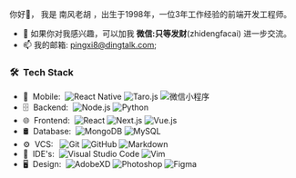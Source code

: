 你好👋， 我是 南风老胡 ，出生于1998年，一位3年工作经验的前端开发工程师。
- 💬 如果你对我感兴趣，可以加我 **微信:只等发财**(zhidengfacai) 进一步交流。
- 📫 我的邮箱: [pingxi8@dingtalk.com](mailto:pingxi8@dingtalk.com);

<h3> 🛠 &nbsp;Tech Stack</h3>

- 📱 &nbsp;Mobile:&nbsp;
  ![React Native](https://img.shields.io/badge/-React%20Native-0A1A2F?style=flat&logo=React&logoColor=00d8fd)
  ![Taro.js](https://img.shields.io/badge/-Taro.js-0A1A2F?style=flat&logo=Taro.js&logoColor=00d8fd)
  ![微信小程序](https://img.shields.io/badge/-微信小程序-0A1A2F?style=flat&logo=微信小程序&logoColor=00d8fd)
- 🗄 &nbsp;Backend:&nbsp;
  ![Node.js](https://img.shields.io/badge/-Node.js-0A1A2F?style=flat&logo=node.js)
  ![Python](https://img.shields.io/badge/-Python-0A1A2F?style=flat&logo=Python)
- 🌐 &nbsp;Frontend:&nbsp;
  ![React](https://img.shields.io/badge/-React-0A1A2F?style=flat&logo=react)
  ![Next.js](https://img.shields.io/badge/-Next.js-0A1A2F?style=flat&logo=next.js)
  ![Vue.js](https://img.shields.io/badge/-Vue.js-0A1A2F?style=flat&logo=vue.js)
- 🛢 &nbsp;Database:&nbsp;
  ![MongoDB](https://img.shields.io/badge/-MongoDB-0A1A2F?style=flat&logo=mongodb)
  ![MySQL](https://img.shields.io/badge/-MySQL-0A1A2F?style=flat&logo=mysql&logoColor=00d8fd)
- ⚙️ &nbsp;VCS: &nbsp;
  ![Git](https://img.shields.io/badge/-Git-0A1A2F?style=flat&logo=git)
  ![GitHub](https://img.shields.io/badge/-GitHub-0A1A2F?style=flat&logo=github)
  ![Markdown](https://img.shields.io/badge/-Markdown-0A1A2F?style=flat&logo=markdown)
- 🔧 &nbsp;IDE's:&nbsp;
  ![Visual Studio Code](https://img.shields.io/badge/-Visual%20Studio%20Code-0A1A2F?style=flat&logo=visual-studio-code&logoColor=007ACC)
  ![Vim](https://img.shields.io/badge/-Vim-0A1A2F?style=flat&logo=vim&logoColor=007ACC)
- 🖥 &nbsp;Design:&nbsp;
  ![AdobeXD](https://img.shields.io/badge/-AdobeXD-0A1A2F?style=flat&logo=adobe-xd)
  ![Photoshop](https://img.shields.io/badge/-Photoshop-0A1A2F?style=flat&logo=adobe-photoshop)
  ![Figma](https://img.shields.io/badge/-Figma-0A1A2F?style=flat&logo=figma)
<!-- <a href="https://github.com/jrgarciadev">
    <img height="180em" src="https://github-readme-stats.vercel.app/api?username=jrgarciadev&show_icons=true&card_width=400&hide_border=true&title_color=f4f4f4&icon_color=00d8fd&bg_color=0A1A2F&text_color=a3a8c3&hide=contribs" />
</a> -->
<!-- 
**我的自学之路:**
<details style="cursor: pointer;">
  <summary>2014年</summary>
<div style="width: 98%; margin: 0 auto">
<ul>
<li>网上自学PS</li>
<li>网上自学HTML、CSS</li>
</ul>
</div>
</details>

<details style="cursor: pointer;">
  <summary>2015年</summary>
<div style="width: 98%; margin: 0 auto">
<ul>
<li>7月搭建第一个个人网站(discuz开源程序)</li>
<li>12月一边学习，一边带着兴趣运营，获得近千用户。</li>
</ul>
</div>
</details>

<details style="cursor: pointer;">
  <summary>2016年</summary>
<div style="width: 98%; margin: 0 auto">
<ul>
<li>9月搭建第二个正常论坛网站(discuz开源程序)，开始正常运营。</li>
</ul>
</div>
</details>


<details style="cursor: pointer;">
  <summary>2017年</summary>
<div style="width: 98%; margin: 0 auto">
<ul>
<li>已结掌握基本html+css</li>
<li>ps技巧熟练</li>
<li>网站运营用户量超4000，营收3w+</li>
<li>9月份 上大学（景德镇学院）计算机应用技术</li>
<li>12月3日 和我女朋友牵手成功</li>
</ul>
</div>
</details>

<details style="cursor: pointer;">
  <summary>2018年</summary>
<div style="width: 98%; margin: 0 auto">
<ul>
<li>1月份 更换专业计算机网络技术</li>
<li>网站停止运营，专注学习</li>
<li>和女朋友共同爱好 - 旅行，走出去，看这个世界！</li>
<li>开始学习vue等框架</li>
</ul>
</div>
</details>

<details style="cursor: pointer;">
  <summary>2019年</summary>
<div style="width: 98%; margin: 0 auto">
<ul>
<li>2月份 带领学校熟悉的几个小伙伴在学校创新创业学院创立“快点教育”工作室。</li>
<li>持续学习</li>
<li>10月份 开始准备面试</li>
<li>12月份 前往杭州尝试人生第一次真正的面试</li>
<li>12月份 前往深圳面试</li>
</ul>
</div>
</details>

<details style="cursor: pointer;">
  <summary>2020年</summary>
<div style="width: 98%; margin: 0 auto">
<ul>
<li>1月份 前往西安面试</li>
<li>1月份 收到人生第一批offer</li>
<li>1月份 疫情原因在家继续面试</li>
<li>2月份 收到offer</li>
<li>3月份 入职第一家公司（实习） web前端(数据可视化方向)</li>
<li>7月份 公司转正</li>
</ul>
</div>
</details>

<details style="cursor: pointer;">
  <summary>2021年</summary>
<div style="width: 98%; margin: 0 auto">
<ul>
<li>5月份：订婚</li>
<li>8月底：离开原公司(数澜科技)</li>
<li>9月初：入职新公司(稿定科技)</li>
<li>9月份 开始迭代 AkeAdmin 开源项目（Vue3）</li>
</ul>
</div>
</details>


<details style="cursor: pointer;">
  <summary>2022年</summary>
<div style="width: 98%; margin: 0 auto">
<ul>
<li>1月份：开始研发NotionPet</li>
<li>3月15日：NotionPet上线</li>
<li>4月底：NotionPet破1500用户</li>
<li>5月底：NotionPet破4500用户</li>
<li>6月底：NotionPet破7000用户</li>
<li>7月底：NotionPet破9000用户</li>
</ul>
</div>
</details>
----------
 -->
